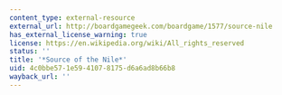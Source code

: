 ```yaml
---
content_type: external-resource
external_url: http://boardgamegeek.com/boardgame/1577/source-nile
has_external_license_warning: true
license: https://en.wikipedia.org/wiki/All_rights_reserved
status: ''
title: '*Source of the Nile*'
uid: 4c0bbe57-1e59-4107-8175-d6a6ad8b66b8
wayback_url: ''
---
```


